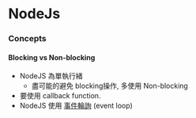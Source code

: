 # NodeJs

### Concepts

#### Blocking vs Non-blocking

* NodeJS 為單執行緒
    * 盡可能的避免 blocking操作, 多使用 Non-blocking
* 要使用 callback function.
* NodeJS 使用 [事件輪詢](http://blog.mixu.net/2011/02/01/understanding-the-node-js-event-loop/) (event loop)
